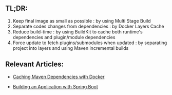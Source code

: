 ## TL;DR:
1. Keep final image as small as possible : by using Multi Stage Build 
2. Separate codes changes from dependencies : by  Docker Layers Cache
3. Reduce build-time : by using BuildKit to cache both runtime's dependencies and plugin/module dependencies
4. Force update to fetch plugins/submodules when updated : by separating project into layers and using Maven incremental builds

## Relevant Articles:

- [Caching Maven Dependencies with Docker](https://www.baeldung.com/ops/docker-cache-maven-dependencies)

- [Building an Application with Spring Boot](https://spring.io/guides/gs/spring-boot/)
